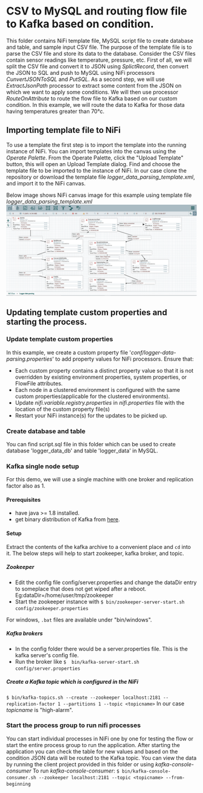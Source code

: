 # CSV to MySQL and routing flow file to Kafka based on condition.
This folder contains NiFi template file, MySQL script file to create database and table, and sample input CSV file.
The purpose of the template file is to parse the CSV file and store its data to the database. Consider the CSV files contain sensor readings like temperature, pressure, etc. First of all, we will split the CSV file and convert it to JSON using *SplictRecord*, then convert the JSON to SQL and push to MySQL using NiFi processors *CunvertJSONToSQL* and *PutSQL*. As a second step, we will use *ExtractJsonPath* processor to extract some content from the JSON on which we want to apply some conditions. We will then use processor *RouteOnAttribute* to route the flow file to Kafka based on our custom condition. In this example, we will route the data to Kafka for those data having temperatures greater than 70°c.
## Importing template file to NiFi
To use a template the first step is to import the template into the running instance of NiFi. You can import templates into the canvas using the *Operate Palette*. From the Operate Palette, click the "Upload Template" button, this will open an Upload Template dialog. Find and choose the template file to be imported to the instance of NiFi.
In our case clone the repository or download the template file *logger_data_parsing_template.xml*, and import it to the NiFi canvas.

Below image shows NiFi canvas image for this example using template file *logger_data_parsing_template.xml*
![NiFi canvas image of complete process](https://github.com/VishnuGurudathan/nifi-examples/blob/main/csv-to-mysql-and-kafka/image.png)


## Updating template custom properties and starting the process.
### Update template custom properties
In this example, we create a custom property file '*conf/logger-data-parsing.properties*' to add property values for NiFi processors. Ensure that:
- Each custom property contains a distinct property value so that it is not overridden by existing environment properties, system properties, or FlowFile attributes.
- Each node in a clustered environment is configured with the same custom properties(applicable for the clustered environments).
- Update *nifi.variable.registry.properties* in *nifi.properties* file with the location of the custom property file(s)
- Restart your NiFi instance(s) for the updates to be picked up.
### Create database and table
You can find script.sql file in this folder which can be used to create database 'logger_data_db' and table 'logger_data' in MySQL.
### Kafka single node setup
For this demo, we will use a single machine with one broker and replication factor also as 1.
#### Prerequisites
- have java >= 1.8 installed.
- get binary distribution of Kafka from [here](https://kafka.apache.org/downloads).
#### Setup
Extract the contents of the kafka archive to a convenient place and `cd` into it. The below steps will help to start zookeeper, kafka broker, and topic.

##### Zookeeper
- Edit the config file config/server.properties and change the dataDir entry to someplace that does not get wiped after a reboot. Eg:dataDir=/home/user/tmp/zookeeper
- Start the zookeeper instance with
`$ bin/zookeeper-server-start.sh config/zookeeper.properties`

For windows, `.bat` files are available under "bin/windows".
##### Kafka brokers
- In the config folder there would be a server.properties file. This is the kafka server's config file.
- Run the broker like
`$  bin/kafka-server-start.sh config/server.properties`

##### Create a Kafka topic which is configured in the NiFi
`$ bin/kafka-topics.sh --create --zookeeper localhost:2181 --replication-factor 1 --partitions 1 --topic <topicname>`
In our case *topicname* is "high-alarm".
### Start the process group to run nifi processes
You can start individual processes in NiFi one by one for testing the flow or start the entire process group to run the application.
After starting the application you can check the table for new values and based on the condition JSON data will be routed to the Kafka topic. You can view the data by running the client project provided in this folder or using *kafka-console-consumer* To run *kafka-console-consumer*:
`$ bin/kafka-console-consumer.sh --zookeeper localhost:2181 --topic <topicname> --from-beginning` 
